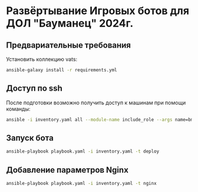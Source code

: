 # Развёртывание Игровых ботов для ДОЛ "Бауманец" 2024г.

## Предвариательные требования

Установить коллекцию vats:
```bash
ansible-galaxy install -r requirements.yml
```

## Доступ по ssh

После подготовки возможно получить доступ к машинам при помощи команды:
```bash
ansible -i inventory.yaml all --module-name include_role --args name=bmstu.vats.ssh_connection
```

## Запуск бота

```bash
ansible-playbook playbook.yaml -i inventory.yaml -t deploy
```

## Добавление параметров Nginx

```bash
ansible-playbook playbook.yaml -i inventory.yaml -t nginx
```